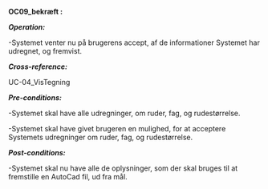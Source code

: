 **OC09_bekræft :**

***Operation:***

-Systemet venter nu på brugerens accept, af de informationer Systemet har udregnet, og fremvist.

***Cross-reference:***

UC-04_VisTegning

***Pre-conditions:***

-Systemet skal have alle udregninger, om ruder, fag, og rudestørrelse.

-Systemet skal have givet brugeren en mulighed, for at acceptere Systemets udregninger om ruder, fag, og rudestørrelse.

***Post-conditions:***

-Systemet skal nu have alle de oplysninger, som der skal bruges til at fremstille en AutoCad fil, ud fra mål.
